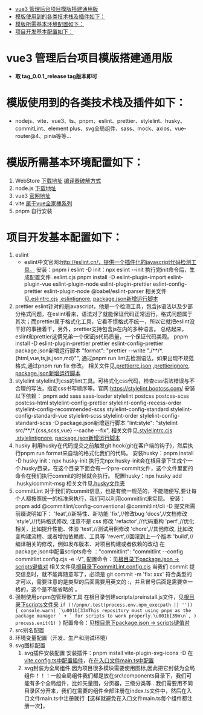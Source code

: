 <!-- TOC -->
* [vue3 管理后台项目模版搭建通用版](#vue3-管理后台项目模版搭建通用版)
* [模版使用到的各类技术栈及插件如下：](#模版使用到的各类技术栈及插件如下)
* [模版所需基本环境配置如下：](#模版所需基本环境配置如下)
* [项目开发基本配置如下：](#项目开发基本配置如下)
<!-- TOC -->

# vue3 管理后台项目模版搭建通用版
* **取 tag_0.0.1_release tag版本即可**

# 模版使用到的各类技术栈及插件如下：
*  nodejs、vite、vue3、ts、pnpm、eslint、prettier、stylelint、husky、commitLint、element plus、svg全局组件、sass、mock、axios、vue-router@4、pinia等等...

# 模版所需基本环境配置如下：
1. WebStore
   [下载地址](https://www.jetbrains.com.cn/webstorm/promo/?bd_vid=10455245255917264192)
   [编译器破解方式](https://ziby0nwxdov.feishu.cn/docx/TwGLdirkOoxC2cx3Il6czwJSnac?from=from_copylink)
2. node.js
   [下载地址](https://nodejs.org/zh-cn)
3. vue3
   [官网地址](https://cn.vuejs.org/guide/reusability/composables.html#async-state-example)
4. vite
   [属于vue全家桶系列](https://cn.vitejs.dev/)
5. pnpm
   自行安装

# 项目开发基本配置如下：
1. eslint
   * eslint中文官网:http://eslint.cn/，提供一个插件化的javascript代码检测工具。
      安装：pnpm i eslint -D
      init：npx eslint --init
   执行完init命令后，生成配置文件      .eslint.cjs
   pnpm install -D eslint-plugin-import eslint-plugin-vue eslint-plugin-node eslint-plugin-prettier eslint-config-prettier eslint-plugin-node @babel/eslint-parser
     相关文件见[.eslintrc.cjs](.eslintrc.cjs)
     [.eslintignore](.eslintignore), [package.json新增运行脚本](package.json)
2. prettier
         eslint针对的是javascript，他是一个检测工具，包含js语法以及少部分格式问题，在eslint看来，语法对了就能保证代码正常运行，格式问题属于其次；而prettier属于格式化工具，它看不惯格式不统一，所以它就把eslint没干好的事接着干，另外，prettier支持包含js在内的多种语言。
      总结起来，eslint和prettier这俩兄弟一个保证js代码质量，一个保证代码美观。
      pnpm install -D eslint-plugin-prettier prettier eslint-config-prettier
      package.json新增运行脚本
      "format": "prettier --write \"./**/*.{html,vue,ts,js,json,md}\"",
   通过pnpm run lint去检测语法，如果出现不规范格式,通过pnpm run fix 修改。
   相关文件见[.prettierrc.json](.prettierrc.json)
   [.prettierignore](.prettierignore), [package.json新增运行脚本](package.json)
3. stylelint
      stylelint为css的lint工具。可格式化css代码，检查css语法错误与不合理的写法，指定css书写顺序等。官网:https://stylelint.bootcss.com/
      安装以下依赖：
      pnpm add sass sass-loader stylelint postcss postcss-scss postcss-html stylelint-config-prettier stylelint-config-recess-order stylelint-config-recommended-scss stylelint-config-standard stylelint-config-standard-vue stylelint-scss stylelint-order stylelint-config-standard-scss -D
      package.json新增运行脚本
      "lint:style": "stylelint src/**/*.{css,scss,vue} --cache --fix",
   相关文件见[.stylelintrc.cjs](.stylelintrc.cjs)
   [.stylelintignore](.stylelintignore), [package.json新增运行脚本](package.json)
4. husky
   利用husky在代码提交之前触发git hook(git在客户端的钩子)，然后执行pnpm run format来自动的格式化我们的代码。
   安装husky：pnpm install -D husky
   init：npx husky-init
   执行完npx husky-init会在根目录下生成个一个.husky目录，在这个目录下面会有一个pre-commit文件，这个文件里面的命令在我们执行commit的时候就会执行。
   配置husky：npx husky add .husky/commit-msg
   相关文件见[.husky文件夹](.husky)
5. commitLint
      对于我们的commit信息，也是有统一规范的，不能随便写,要让每个人都按照统一的标准来执行，我们可以利用commitlint来实现。
   安装：pnpm add @commitlint/config-conventional @commitlint/cli -D
   提交所需前缀说明如下：
   'feat',//新特性、新功能
   'fix',//修改bug
   'docs',//文档修改
   'style',//代码格式修改, 注意不是 css 修改
   'refactor',//代码重构
   'perf',//优化相关，比如提升性能、体验
   'test',//测试用例修改
   'chore',//其他修改, 比如改变构建流程、或者增加依赖库、工具等
   'revert',//回滚到上一个版本
   'build',//编译相关的修改，例如发布版本、对项目构建或者依赖的改动
   在package.json中配置scripts命令 ："commitlint": "commitlint --config commitlint.config.cjs -e -V",
   配置命令：见[根目录下package.json -> scripts键值对](package.json)
   相关文件见[根目录下commitLint.config.cjs](commitlint.config.cjs)
   当我们 commit 提交信息时，就不能再随意写了，必须是 git commit -m 'fix: xxx' 符合类型的才可以，需要注意的是类型的后面需要用英文的 :，并且冒号后面是需要空一格的，这个是不能省略的 。
6. 强制使用pnpm包管理器工具
   在根目录创建scripts/preinstall.js文件，见[根目录下scripts文件夹](./scripts/preinstall.js)
   ``if (!/pnpm/.test(process.env.npm_execpath || '')) {
   console.warn(
   `\u001b[33mThis repository must using pnpm as the package manager ` +
   ` for scripts to work properly.\u001b[39m\n`,
   )
   process.exit(1)
   }``
   配置命令：见[根目录下package.json -> scripts键值对](package.json)
7. src别名配置
8. 环境变量配置（开发、生产和测试环境）
9. svg图标配置
   1. svg插件安装配置
      安装插件：pnpm install vite-plugin-svg-icons -D
      在[vite.config.ts中配置插件](vite.config.ts)，在[在入口文件main.ts中配置](./src/main.ts)
   2. svg封装为全局组件
      因为项目很多模块需要使用图标,因此把它封装为全局组件！！！一般全局组件我们都是放在src\components目录下，我们可能有多个全局组件，比如矢量图，分页器，三级分类等...我们需要用不同目录区分开来，我们在需要的组件全部注册在index.ts文件中，然后在入口文件main.ts中注册就行【这样就避免在入口文件main.ts每个组件都注册一次】。
      
      